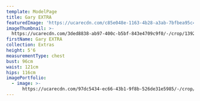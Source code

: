 ```yaml
---
template: ModelPage
title: Gary EXTRA
featuredImage: 'https://ucarecdn.com/c85e048e-1163-4b28-a3ab-7bfbea95c493/'
imageThumbnail: >-
  https://ucarecdn.com/3ded8838-ab97-400c-b5bf-843e4709c9f0/-/crop/1392x1938/224,371/-/preview/
firstName: Gary EXTRA
collection: Extras
height: 5'6
measurementType: chest
bust: 96cm
waist: 121cm
hips: 116cm
imagePortfolio:
  - image: >-
      https://ucarecdn.com/97dc5434-ec66-43b1-9f8b-526de31e5985/-/crop/1433x1861/198,448/-/preview/
---
```


